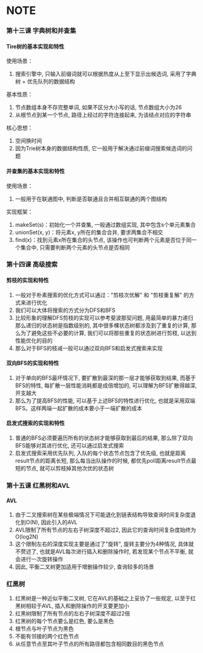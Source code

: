 # NOTE

### 第十三课 字典树和并查集

#### Tire树的基本实现和特性
使用场景：
1. 搜索引擎中, 只输入前缀词就可以根据热度从上至下显示出候选词, 采用了字典树 + 优先队列的数据结构

基本性质：
1. 节点数组本身不存完整单词, 如果不区分大小写的话, 节点数组大小为26
2. 从根节点到某一个节点, 路径上经过的字符连接起来, 为该结点对应的字符串

核心思想：
1. 空间换时间
2. 因为Trie树本身的数据结构性质, 它一般用于解决通过前缀词搜索候选词的问题

#### 并查集的基本实现和特性
使用场景：
1. 一般用于在联通图中, 判断是否联通且合并相互联通的两个图结构

实现框架：
1. makeSet(s)：初始化一个并查集, 一般通过数组实现, 其中包含s个单元素集合
2. unionSet(x, y)：将元素x, y所在的集合合并, 要求两集合不相交
3. find(x)：找到元素x所在集合的头节点, 该操作也可判断两个元素是否位于同一个集合中, 只需要判断两个元素的头节点是否相同

### 第十四课 高级搜索

#### 剪枝的实现和特性
1. 一般对于朴素搜索的优化方式可以通过："剪枝次优解" 和 "剪枝重复解" 的方式来进行优化
2. 我们可以大体将搜索的方式分为DFS和BFS
3. 比较形象的理解DFS剪枝的实现可以参考斐波那契问题, 用最简单的暴力递归那么递归的状态树是指数级别的, 其中很多棵状态树都涉及到了重复的计算, 那么为了避免这些不必要的计算, 我们可以将那些重复的状态树进行剪枝, 以达到性能优化的目的
3. 那么对于BFS的枝减一般可以通过双向BFS和启发式搜索来实现

#### 双向BFS的实现和特性
1. 对于单向的BFS最坏情况下, 要扩散到最深的那一层才能够获取到结果, 而基于BFS的特性, 	每扩散一层性能消耗都是成倍增加的, 可以理解为BFS扩散得越深, 开支越大
2. 那么为了提高BFS的性能, 可以基于上述BFS的特性进行优化, 也就是采用双端BFS。这样两端一起扩散的成本要小于一端扩散的成本

#### 启发式搜索的实现和特性
1. 普通的BFS必须要遍历所有的状态树才能够获取到最后的结果, 那么除了双向BFS能够对其进行优化, 还可以通过启发式搜索
2. 启发式搜索采用优先队列, 入队的每个状态节点包含了优先级, 也就是距离result节点的距离长短, 那么每当出队操作的时候, 都优先poll距离result节点最短的节点, 就可以剪枝掉其他次优的状态树

### 第十五课 红黑树和AVL
#### AVL
1. 由于二叉搜索树在某些极端情况下可能退化到链表结构导致查询时间复杂度退化到O(N), 因此引入的AVL
2. AVL限制了所有节点的左右子树深度不超过2, 因此它的查询时间复杂度始终为O(log2N)
3. 这个限制左右的深度实现主要是通过了"旋转", 旋转主要分为4种情况, 具体就不赘述了, 也就是AVL每次进行插入和删除操作时, 若发现某个节点不平衡, 就会进行一次旋转操作
4. 因此, 平衡二叉树更加适用于增删操作较少, 查询较多的场景


### 红黑树
1. 红黑树是一种近似平衡二叉树, 它在AVL的基础之上妥协了一些规定, 以至于红黑树相较于AVL, 插入和删除操作的开支要更加小
2. 红黑树限制了所有节点的左右子树深度不超过2倍
3. 红黑树的每个节点要么是红色, 要么是黑色
4. 根节点与叶子节点为黑色
5. 不能有邻接的两个红色节点
6. 从任意节点至其叶子节点的所有路径都包含相同数目的黑色节点 
